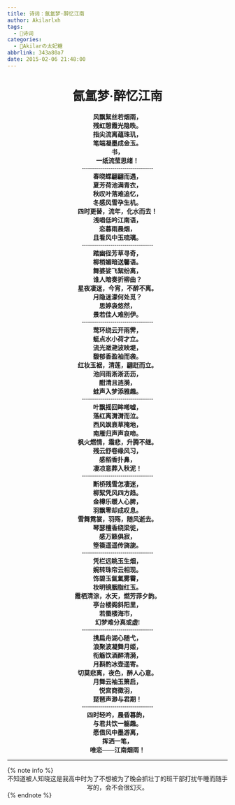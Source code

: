 ```yaml
---
title: 诗词：氤氲梦·醉忆江南
author: Akilarlxh
tags:
  - 🔖诗词
categories:
  - 🍰Akilarの太妃糖
abbrlink: 343a80a7
date: 2015-02-06 21:48:00
---
```

<center><h1 style="font-family:楷体 !important">氤氲梦·醉忆江南</h1></center>
<center style="font-family:'SimSun' !important"><b>
风飘絮丝若烟雨，<br>
残虹憩霞光隐昳。<br>
指尖流离蕴珠玑，<br>
笔端凝墨成金玉。<br>
书，<br>
一纸流莹思绪！<br>
-----------------------------------<br>
春晓蝶翩翩而遇，<br>
夏芳荷池满青衣，<br>
秋叹叶落难追忆，<br>
冬感风雪孕生机。<br>
四时更替，流年，化水而去！<br>
浅唱低吟江南语，<br>
恋暮雨晨烟，<br>
且看风中玉琉璃。<br>
-----------------------------------<br>
踏幽径芳草寻奇，<br>
柳梢媚暗送馨语。<br>
舞婆娑飞絮纷离，<br>
谁人暗奏折柳曲？<br>
星夜凄迷，今宵，不醉不离。<br>
月隐迷濛何处觅？<br>
思婷袅悠然，<br>
景若佳人难别伊。<br>
-----------------------------------<br>
莺环绕云开雨霁，<br>
蜓点水小荷才立。<br>
流光潋滟波映堤，<br>
馥郁香盈袖而袭。<br>
红妆玉裾，清莲，翩跹而立。<br>
池间雨淅淅沥沥，<br>
酣清且涟漪，<br>
蛙声入梦添雅趣。<br>
-----------------------------------<br>
叶飘摇回眸唏嘘，<br>
落红离潸潸而泣。<br>
西风飒衰草掩地，<br>
南雁归声声哀啼。<br>
枫火燃情，霜悲，升腾不继。<br>
残云舒卷缘风习，<br>
感稻香扑鼻，<br>
凄凉意葬入秋泥！<br>
-----------------------------------<br>
断桥残雪怎凄迷，<br>
柳絮凭风四方趋。<br>
金樽乐暖人心脾，<br>
羽飘零却成叹息。<br>
雪舞霓裳，羽殇，随风逝去。<br>
琴瑟檀香绕梁徙，<br>
感万籁俱寂，<br>
箜篌遥遥传旖旎。<br>
-----------------------------------<br>
凭栏远眺玉生烟，<br>
婉转珠帘云相现。<br>
饰碧玉氤氲雾霫，<br>
妆明镜胭脂红玉。<br>
霞栖清淙，水天，燃芳菲夕韵。<br>
亭台楼阁斜阳里，<br>
若蜃楼海市，<br>
幻梦难分真或虚!<br>
-----------------------------------<br>
携扁舟湖心随弋，<br>
浪聚波凝舞月姬，<br>
衔觞饮酒醉清漪，<br>
月斟酌冰壶遥寄。<br>
切莫悲离，夜色，醉人心意。<br>
月舞云袖玉箫启，<br>
悦宫商徵羽，<br>
琵琶声渺与君期！<br>
-----------------------------------<br>
四时轻吟，晨昏暮韵，<br>
与君共饮一觞趣。<br>
愿借风中墨游离，<br>
挥洒一笔，<br>
唯恋——江南烟雨！<br>
</b></center>
<hr>
{% note info %}
<center>不知道被人知晓这是我高中时为了不想被为了晚会抓壮丁的班干部打扰午睡而随手写的，会不会很幻灭。</center>
{% endnote %}
